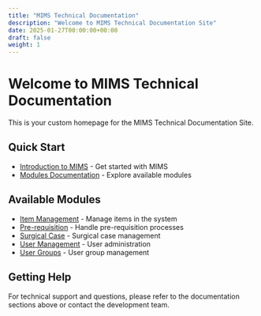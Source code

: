 ```yaml
---
title: "MIMS Technical Documentation"
description: "Welcome to MIMS Technical Documentation Site"
date: 2025-01-27T00:00:00+00:00
draft: false
weight: 1
---
```


# Welcome to MIMS Technical Documentation

This is your custom homepage for the MIMS Technical Documentation Site.

## Quick Start

- [Introduction to MIMS](/docs/intro/) - Get started with MIMS
- [Modules Documentation](/docs/modules/) - Explore available modules

## Available Modules

- [Item Management](/docs/modules/item/) - Manage items in the system
- [Pre-requisition](/docs/modules/pre-requisition/) - Handle pre-requisition processes
- [Surgical Case](/docs/modules/surgical-case/) - Surgical case management
- [User Management](/docs/modules/user/) - User administration
- [User Groups](/docs/modules/user-group/) - User group management

## Getting Help

For technical support and questions, please refer to the documentation sections above or contact the development team.
